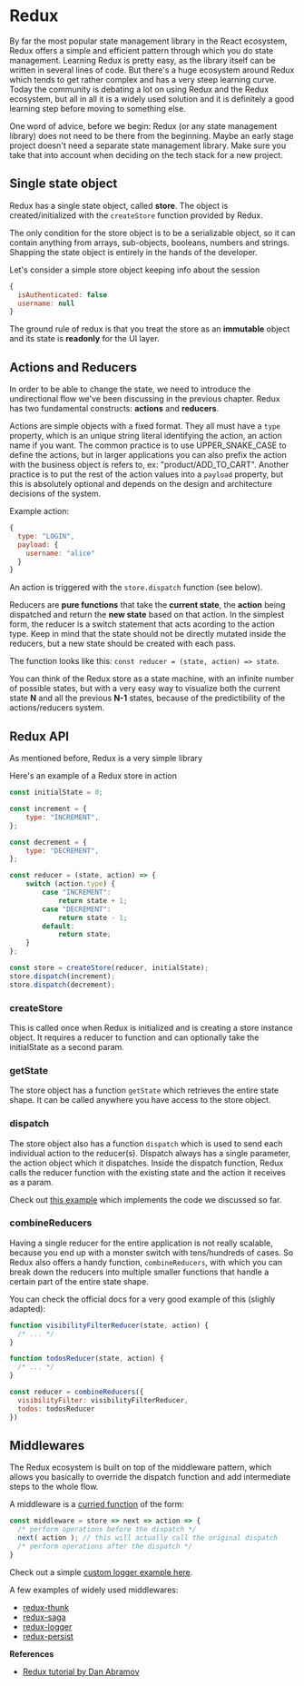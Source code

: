 # Redux
By far the most popular state management library in the React ecosystem, Redux offers a simple and efficient pattern through which you do state management. Learning Redux is pretty easy, as the library itself can be written in several lines of code. But there's a huge ecosystem around Redux which tends to get rather complex and has a very steep learning curve. Today the community is debating a lot on using Redux and the Redux ecosystem, but all in all it is a widely used solution and it is definitely a good learning step before moving to something else.

One word of advice, before we begin: Redux (or any state management library) does not need to be there from the beginning. Maybe an early stage project doesn't need a separate state management library. Make sure you take that into account when deciding on the tech stack for a new project.

## Single state object
Redux has a single state object, called **store**. The object is created/initialized with the `createStore` function provided by Redux.

The only condition for the store object is to be a serializable object, so it can contain anything from arrays, sub-objects, booleans, numbers and strings. Shapping the state object is entirely in the hands of the developer.

Let's consider a simple store object keeping info about the session
```javascript
{
  isAuthenticated: false
  username: null
}
```

The ground rule of redux is that you treat the store as an **immutable** object and its state is **readonly** for the UI layer.

## Actions and Reducers
In order to be able to change the state, we need to introduce the undirectional flow we've been discussing in the previous chapter. Redux has two fundamental constructs: **actions** and **reducers**.

Actions are simple objects with a fixed format. They all must have a `type` property, which is an unique string literal identifying the action, an action name if you want. The common practice is to use UPPER_SNAKE_CASE to define the actions, but in larger applications you can also prefix the action with the business object is refers to, ex: "product/ADD_TO_CART". Another practice is to put the rest of the action values into a `payload` property, but this is absolutely optional and depends on the design and architecture decisions of the system.

Example action:
```javascript
{
  type: "LOGIN",
  payload: {
    username: "alice"
  }
}
```

An action is triggered with the `store.dispatch` function (see below).

Reducers are **pure functions** that take the **current state**, the **action** being dispatched and return the **new state** based on that action. In the simplest form, the reducer is a switch statement that acts acording to the action type. Keep in mind that the state should not be directly mutated inside the reducers, but a new state should be created with each pass.

The function looks like this: `const reducer = (state, action) => state`.

You can think of the Redux store as a state machine, with an infinite number of possible states, but with a very easy way to visualize both the current state **N** and all the previous **N-1** states, because of the predictibility of the actions/reducers system.

## Redux API
As mentioned before, Redux is a very simple library

Here's an example of a Redux store in action
```javascript
const initialState = 0;

const increment = {
    type: "INCREMENT",
};

const decrement = {
    type: "DECREMENT",
};

const reducer = (state, action) => {
    switch (action.type) {
        case "INCREMENT":
            return state + 1;
        case "DECREMENT":
            return state - 1;
        default:
            return state;
    }
};

const store = createStore(reducer, initialState);
store.dispatch(increment);
store.dispatch(decrement);
```

### createStore
This is called once when Redux is initialized and is creating a store instance object. It requires a reducer to function and can optionally take the initialState as a second param.

### getState
The store object has a function `getState` which retrieves the entire state shape. It can be called anywhere you have access to the store object.

### dispatch
The store object also has a function `dispatch` which is used to send each individual action to the reducer(s). Dispatch always has a single parameter, the action object which it dispatches. Inside the dispatch function, Redux calls the reducer function with the existing state and the action it receives as a param.

Check out [this example](https://codesandbox.io/s/1qq39yk0n4) which implements the code we discussed so far.

### combineReducers
Having a single reducer for the entire application is not really scalable, because you end up with a monster switch with tens/hundreds of cases. So Redux also offers a handy function, `combineReducers`, with which you can break down the reducers into multiple smaller functions that handle a certain part of the entire state shape.

You can check the official docs for a very good example of this (slighly adapted):
```javascript
function visibilityFilterReducer(state, action) {
  /* ... */
}

function todosReducer(state, action) {
  /* ... */
}

const reducer = combineReducers({
  visibilityFilter: visibilityFilterReducer,
  todos: todosReducer
})
```

## Middlewares
The Redux ecosystem is built on top of the middleware pattern, which allows you basically to override the dispatch function and add intermediate steps to the whole flow.

A middleware is a [curried function](https://hackernoon.com/currying-in-js-d9ddc64f162e) of the form:
```javascript
const middleware = store => next => action => {
  /* perform operations before the dispatch */
  next( action ); // this will actually call the original dispatch
  /* perform operations after the dispatch */
}
```

Check out a simple [custom logger example here](https://codesandbox.io/s/zxv1lv5xx).

A few examples of widely used middlewares:
* [redux-thunk](https://github.com/reduxjs/redux-thunk)
* [redux-saga](https://github.com/redux-saga/redux-saga)
* [redux-logger](https://github.com/evgenyrodionov/redux-logger)
* [redux-persist](https://github.com/rt2zz/redux-persist)

**References**
* [Redux tutorial by Dan Abramov](https://egghead.io/courses/getting-started-with-redux)
